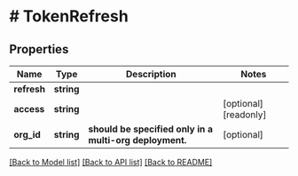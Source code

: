 # # TokenRefresh

## Properties

Name | Type | Description | Notes
------------ | ------------- | ------------- | -------------
**refresh** | **string** |  |
**access** | **string** |  | [optional] [readonly]
**org_id** | **string** | **should be specified only in a multi-org deployment.** | [optional]

[[Back to Model list]](../../README.md#models) [[Back to API list]](../../README.md#endpoints) [[Back to README]](../../README.md)
